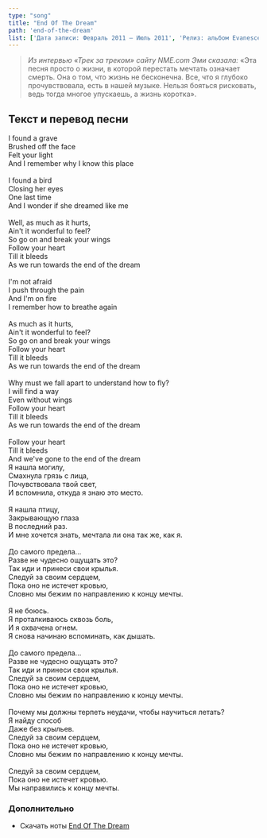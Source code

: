 ```yaml
---
type: "song"
title: "End Of The Dream"
path: 'end-of-the-dream'
list: ['Дата записи: Февраль 2011 – Июль 2011', 'Релиз: альбом Evanescence', 'Продолжительность: 3:48']
---
```


> <cite>Из интервью «Трек за треком» сайту NME.com Эми сказала:</cite>
> «Эта песня просто о жизни, в которой перестать мечтать означает смерть. Она о том, что жизнь не бесконечна. Все, что я глубоко прочувствовала, есть в нашей музыке. Нельзя бояться рисковать, ведь тогда многое упускаешь, а жизнь коротка».

## <i class="fas fa-dove"></i> Текст и перевод песни

<div class="song-wrap">

<div class="song-lyric">
I found a grave<br/>
Brushed off the face<br/>
Felt your light<br/>
And I remember why I know this place<br/>
<br/>
I found a bird<br/>
Closing her eyes<br/>
One last time<br/>
And I wonder if she dreamed like me<br/>
<br/>
Well, as much as it hurts,<br/>
Ain't it wonderful to feel?<br/>
So go on and break your wings<br/>
Follow your heart<br/>
Till it bleeds<br/>
As we run towards the end of the dream<br/>
<br/>
I'm not afraid<br/>
I push through the pain<br/>
And I'm on fire<br/>
I remember how to breathe again<br/>
<br/>
As much as it hurts,<br/>
Ain't it wonderful to feel?<br/>
So go on and break your wings<br/>
Follow your heart<br/>
Till it bleeds<br/>
As we run towards the end of the dream<br/>
<br/>
Why must we fall apart to understand how to fly?<br/>
I will find a way<br/>
Even without wings<br/>
Follow your heart<br/>
Till it bleeds<br/>
As we run towards the end of the dream<br/>
<br/>
Follow your heart<br/>
Till it bleeds<br/>
And we've gone to the end of the dream</div>

<div class="song-lyric">
Я нашла могилу,<br/>
Смахнула грязь с лица,<br/>
Почувствовала твой свет,<br/>
И вспомнила, откуда я знаю это место.<br/>
<br/>
Я нашла птицу,<br/>
Закрывающую глаза<br/>
В последний раз.<br/>
И мне хочется знать, мечтала ли она так же, как я.<br/>
<br/>
До самого предела...<br/>
Разве не чудесно ощущать это?<br/>
Так иди и принеси свои крылья.<br/>
Следуй за своим сердцем,<br/>
Пока оно не истечет кровью,<br/>
Словно мы бежим по направлению к концу мечты.<br/>
<br/>
Я не боюсь.<br/>
Я проталкиваюсь сквозь боль,<br/>
И я охвачена огнем.<br/>
Я снова начинаю вспоминать, как дышать.<br/>
<br/>
До самого предела...<br/>
Разве не чудесно ощущать это?<br/>
Так иди и принеси свои крылья.<br/>
Следуй за своим сердцем,<br/>
Пока оно не истечет кровью,<br/>
Словно мы бежим по направлению к концу мечты.<br/>
<br/>
Почему мы должны терпеть неудачи, чтобы научиться летать?<br/>
Я найду способ<br/>
Даже без крыльев.<br/>
Следуй за своим сердцем,<br/>
Пока оно не истечет кровью,<br/>
Словно мы бежим по направлению к концу мечты.<br/>
<br/>
Следуй за своим сердцем,<br/>
Пока оно не истечет кровью.<br/>
Мы направились к концу мечты.</div>

</div>

### Дополнительно

- Скачать ноты [End Of The Dream](/pianosheets)


